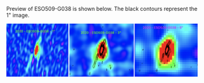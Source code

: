 Preview of ESO509-G038 is shown below. The black contours represent the 1" image. 

![ESO509-G038](ESO509-G038.png "ESO509-G038")
